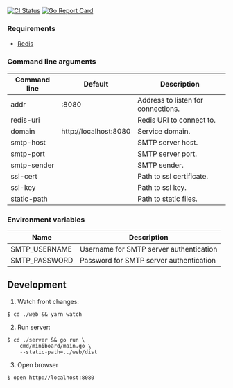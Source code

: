 [![CI Status](https://github.com/ngalaiko/miniboard/workflows/CI/badge.svg)](https://github.com/ngalaiko/miniboard/actions)
[![Go Report Card](https://goreportcard.com/badge/github.com/ngalaiko/miniboard)](https://goreportcard.com/report/github.com/ngalaiko/miniboard)

### Requirements

* [Redis](https://redis.io)

### Command line arguments

| Command line            | Default                  | Description                                      |
| ----------------------- | ------------------------ | ------------------------------------------------ |
| addr                    | :8080                    | Address to listen for connections.               |
| redis-uri               |                          | Redis URI to connect to.                         |
| domain                  | http://localhost:8080    | Service domain.                                  |
| smtp-host               |                          | SMTP server host.                                |
| smtp-port               |                          | SMTP server port.                                |
| smtp-sender             |                          | SMTP sender.                                     |
| ssl-cert                |                          | Path to ssl certificate.                         |
| ssl-key                 |                          | Path to ssl key.                                 |
| static-path             |                          | Path to static files.

### Environment variables

| Name                       | Description                                      |
| -------------------------- | ------------------------------------------------ |
| SMTP_USERNAME              | Username for SMTP server authentication          |
| SMTP_PASSWORD              | Password for SMTP server authentication          |

## Development

1. Watch front changes:

```
$ cd ./web && yarn watch
```

2. Run server: 

```
$ cd ./server && go run \ 
    cmd/miniboard/main.go \
    --static-path=../web/dist
```

3. Open browser

```
$ open http://localhost:8080
```
